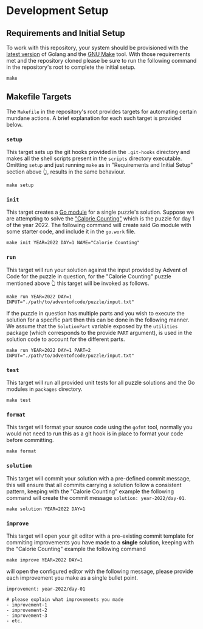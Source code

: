 # Development Setup

## Requirements and Initial Setup
To work with this repository, your system should be provisioned with the [latest version](https://go.dev/doc/install) 
of Golang and the [GNU Make](https://www.gnu.org/software/make/) tool. With those
requirements met and the repository cloned please be sure to run the following 
command in the repository's root to complete the initial setup.
```
make
```

## Makefile Targets
The `Makefile` in the repository's root provides targets for automating certain
mundane actions. A brief explanation for each such target is provided below.

### `setup`
This target sets up the git hooks provided in the `.git-hooks` directory and makes
all the shell scripts present in the `scripts` directory executable. Omitting `setup` 
and just running `make` as in "Requirements and Initial Setup" section above 👆,
results in the same behaviour.
```
make setup
```

### `init`
This target creates a [Go module](https://go.dev/blog/using-go-modules) for a single
puzzle's solution. Suppose we are attempting to solve the ["Calorie Counting"](https://adventofcode.com/2022/day/1)
which is the puzzle for day 1 of the year 2022. The following command will create
said Go module with some starter code, and include it in the `go.work` file.
```
make init YEAR=2022 DAY=1 NAME="Calorie Counting" 
```

### `run`
This target will run your solution against the input provided by Advent of Code for
the puzzle in question, for the "Calorie Counting" puzzle mentioned above 👆 this 
target will be invoked as follows.
```
make run YEAR=2022 DAY=1 INPUT="./path/to/adventofcode/puzzle/input.txt"
```

If the puzzle in question has multiple parts and you wish to execute the solution 
for a specific part then this can be done in the following manner. We assume that
the `SolutionPart` variable exposed by the `utilities` package (which corresponds
to the provide `PART` argument), is used in the solution code to account for the
different parts.
```
make run YEAR=2022 DAY=1 PART=2 INPUT="./path/to/adventofcode/puzzle/input.txt"
```

### `test`
This target will run all provided unit tests for all puzzle solutions and the Go 
modules in `packages` directory.
```
make test
```

### `format`
This target will format your source code using the `gofmt` tool, normally you would
not need to run this as a git hook is in place to format your code before committing.
```
make format
```

### `solution`
This target will commit your solution with a pre-defined commit message, this will
ensure that all commits carrying a solution follow a consistent pattern, keeping 
with the "Calorie Counting" example the following command will create the commit 
message `solution: year-2022/day-01`.
```
make solution YEAR=2022 DAY=1
```

### `improve`
This target will open your git editor with a pre-existing commit template for 
commiting improvements you have made to a **single** solution, keeping with the
"Calorie Counting" example the following command
```
make improve YEAR=2022 DAY=1
```

will open the configured editor with the following message, please provide each
improvement you make as a single bullet point.
```
improvement: year-2022/day-01

# please explain what improvements you made
- improvement-1
- improvement-2
- improvement-3
- etc.
```
